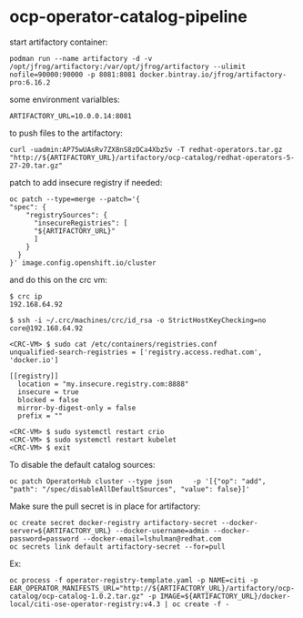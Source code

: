 # ocp-operator-catalog-pipeline

start artifactory container:
```
podman run --name artifactory -d -v /opt/jfrog/artifactory:/var/opt/jfrog/artifactory --ulimit nofile=90000:90000 -p 8081:8081 docker.bintray.io/jfrog/artifactory-pro:6.16.2
```

some environment varialbles:
```
ARTIFACTORY_URL=10.0.0.14:8081
```

to push files to the artifactory:
```
curl -uadmin:AP75wUAsRv7ZX8nS8zDCa4Xbz5v -T redhat-operators.tar.gz "http://${ARTIFACTORY_URL}/artifactory/ocp-catalog/redhat-operators-5-27-20.tar.gz"
```

patch to add insecure registry if needed:
```
oc patch --type=merge --patch='{
"spec": {
    "registrySources": {
      "insecureRegistries": [
      "${ARTIFACTORY_URL}"
      ]
    }
  }
}' image.config.openshift.io/cluster
```
and do this on the crc vm:

```
$ crc ip
192.168.64.92

$ ssh -i ~/.crc/machines/crc/id_rsa -o StrictHostKeyChecking=no core@192.168.64.92

<CRC-VM> $ sudo cat /etc/containers/registries.conf 
unqualified-search-registries = ['registry.access.redhat.com', 'docker.io']

[[registry]]
  location = "my.insecure.registry.com:8888"
  insecure = true
  blocked = false
  mirror-by-digest-only = false
  prefix = ""

<CRC-VM> $ sudo systemctl restart crio
<CRC-VM> $ sudo systemctl restart kubelet
<CRC-VM> $ exit
```

To disable the default catalog sources:
```
oc patch OperatorHub cluster --type json     -p '[{"op": "add", "path": "/spec/disableAllDefaultSources", "value": false}]'
```

Make sure the pull secret is in place for artifactory:
```
oc create secret docker-registry artifactory-secret --docker-server=${ARTIFACTORY_URL} --docker-username=admin --docker-password=password --docker-email=lshulman@redhat.com
oc secrets link default artifactory-secret --for=pull
```


Ex:
```
oc process -f operator-registry-template.yaml -p NAME=citi -p EAR_OPERATOR_MANIFESTS_URL="http://${ARTIFACTORY_URL}/artifactory/ocp-catalog/ocp-catalog-1.0.2.tar.gz" -p IMAGE=${ARTIFACTORY_URL}/docker-local/citi-ose-operator-registry:v4.3 | oc create -f -
```

